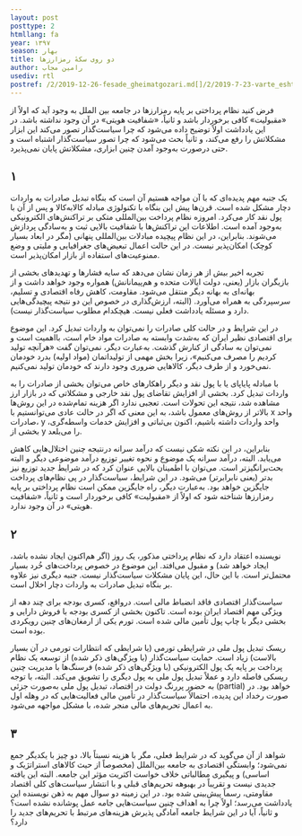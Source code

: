 ```yaml
---
layout: post
posttype: 2
htmllang: fa
year: ۱۳۹۷
season: بهار
title: دو روی سکهٔ رمزارزها
author: رامین مجاب
usediv: rtl
postref: /2/2019-12-26-fesade_gheimatgozari.md[]/2/2019-7-23-varte_eshtebahat.md[]/2/2018-9-9-bare_sangin.md[]/2/2017-8-15-ba_rantjooha_chekonim.md[]/1/2020-4-27-مسئله یک نهاد پژوهشی.md[]/2/2018-4-18-adoo_shavad_sabab.md[]/2/2018-5-23-shafafiat_mokamel.md[]/2/2017-6-6-mosahebe_sood.md[]/2/2017-6-6-mosahebe_roshd.md[]/2/2019-11-25-kodam_tabe_refah.md
---
```

فرض کنید نظام پرداختی بر پایه رمزارزها در جامعه بین الملل به وجود آید که اولاً از «مقبولیت» کافی برخوردار باشد و ثانیاً، «شفافیت هویتی» در آن وجود نداشته باشد. در این یادداشت اولاً توضیح داده می‌شود که چرا سیاست‌گذار تصور می‌کند این ابزار مشکلاتش را رفع می‌کند، و ثانیاً بحث می‌شود که چرا تصور سیاست‌گذار اشتباه است و حتی درصورت به‌وجود آمدن چنین ابزاری، مشکلاتش پایان نمی‌پذیرد.

## ۱
یک جنبه مهم پدیده‌ای که با آن مواجه هستیم آن است که بنگاه تبدیل صادرات به واردات دچار مشکل شده است. قرن‌ها پیش این بنگاه با تکنولوژی مبادله کالابه‌کالا و پس از آن با پول نقد کار می‌کرد. امروزه نظام پرداخت بین‌المللی متکی بر تراکنش‌های الکترونیکی به‌وجود آمده است. اطلاعات این تراکنش‌ها با شفافیت بالایی ثبت و به‌سادگی پردازش می‌شوند. بنابراین، در این نظام پیچیده مبادلات بین‌المللی پنهانی (مگر در ابعاد بسیار کوچک) امکان‌پذیر نیست. در این حالت اعمال تبعیض‌های جغرافیایی و ملیتی و وضع ممنوعیت‌های استفاده از بازار امکان‌پذیر است. 

تجربه اخیر بیش از هر زمان نشان می‌دهد که سایه فشارها و تهدیدهای بخشی از بازیگران بازار (یعنی، دولت ایالات متحده و هم‌پیمانانش) همواره وجود خواهد داشت و از بهانه‌ای به بهانه دیگر منتقل می‌شود. مقاومت، کاهش رفاه اقتصادی و تسلیم، سرسپردگی به همراه می‌آورد. (البته، ارزش‌گذاری در خصوص این دو نتیجه پیچیدگی‌هایی دارد و مسئله یادداشت فعلی نیست. هیچکدام مطلوب سیاست‌گذار نیست). 

در این شرایط و در حالت کلی صادرات را نمی‌توان به واردات تبدیل کرد. این موضوع برای اقتصادی نظیر ایران که به‌شدت وابسته به صادرات مواد خام است، بااهمیت است و نمی‌توان به سادگی از کنارش گذشت. به‌عبارت دیگر، نمی‌توان گفت «هرآنچه تولید کردیم را مصرف می‌کنیم»، زیرا بخش مهمی از تولیداتمان (مواد اولیه) بدرد خودمان نمی‌خورد و از طرف دیگر، کالاهایی ضروری وجود دارند که خودمان تولید نمی‌کنیم.

با مبادله پایاپای یا با پول نقد و دیگر راهکارهای خاص می‌توان بخشی از صادرات را به واردات تبدیل کرد. بخشی از افزایش تقاضای پول نقد خارجی و مشکلاتی که در بازار ارز مشاهده شد، نتیجه این تحولات است. تعجبی ندارد اگر هزینه تمام‌شده در این روش‌ها بالاتر از روش‌های معمول باشد، به این معنی که اگر در حالت عادی می‌توانستیم با x واحد صادرات، y واحد واردات داشته باشیم، اکنون بی‌ثباتی و افزایش خدمات واسطه‌گری، بخشی از y را می‌بلعد.

بنابراین، در این نکته شکی نیست که درآمد سرانه درنتیجه چنین اختلال‌هایی کاهش می‌یابد. البته، درآمد سرانه یک موضوع و نحوه تغییر توزیع درآمد موضوعی دیگر و البته بحث‌برانگیزتر است. می‌توان با اطمینان بالایی عنوان کرد که در شرایط جدید توزیع نیز بدتر (یعنی نابرابرتر) می‌شود.
در این شرایط، سیاست‌گذار در پی نظام‌های پرداخت جایگزین خواهد بود. به‌عبارت دیگر، راه جایگزین ممکن است نظام پرداختی بر پایه رمزارزها شناخته شود که اولاً از «مقبولیت» کافی برخوردار است و ثانیاً، «شفافیت هویتی» در آن وجود ندارد.

## ۲

نویسنده اعتقاد دارد که نظام پرداختی مذکور، یک روز (اگر هم‌اکنون ایجاد نشده باشد، ایجاد خواهد شد) و مقبول می‌افتد. این موضوع در خصوص پرداخت‌های خُرد بسیار محتمل‌تر است. با این حال، این پایان مشکلات سیاست‌گذار نیست. جنبه دیگری نیز علاوه بر بنگاه تبدیل صادرات به واردات دچار اخلال است.

سیاست‌گذار اقتصادی فاقد انضباط مالی است. درواقع، کسری بودجه برای چند دهه از ویژگی مهم اقتصاد ایران بوده است.  تاکنون بخشی از کسری بودجه با فروش دارایی و بخشی دیگر با چاپ پول تأمین مالی شده است. تورم یکی از ارمغان‌های چنین رویکردی بوده است.  

ریسک تبدیل پول ملی در شرایطی تورمی (یا شرایطی که انتظارات تورمی در آن بسیار بالاست) زیاد است. حمایت سیاست‌گذار (با ویژگی‌های ذکر شده) از توسعه یک نظام پرداخت بر پایه یک پول الکترونیکی (با ویژگی‌های ذکر شده) فرسنگ‌ها با مدیریت چنین ریسکی فاصله دارد و عملاً تبدیل پول ملی به پول دیگری را تشویق می‌کند. البته، با توجه به حضور پررنگ دولت در اقتصاد، تبدیل پول ملی به‌صورت جزئی (partial) خواهد بود. در صورت رخداد این پدیده، احتمالاً سیاست‌گذار در تأمین مالی فعالیت‌هایی که در وهله اول به اعمال تحریم‌های مالی منجر شده، با مشکل مواجهه می‌شود.

## ۳

شواهد از آن می‌گوید که در شرایط فعلی، مگر با هزینه نسبتاً بالا، دو چیز با یکدیگر جمع نمی‌شود؛ وابستگی اقتصادی به جامعه بین‌الملل (مخصوصاً از حیث کالاهای استراتژیک و اساسی) و پیگیری مطالباتی خلاف خواست اکثریت مؤثر این جامعه. البته این یافته جدیدی نیست و تقریباً در بهبوهه تحریم‌های قبلی و با انتشار سیاست‌های کلی اقتصاد مقاومتی، رسماً پیش‌بینی شده بود. در این زمینه دو سوال مهم به ذهن نویسنده این یادداشت می‌رسد؛ اولاً چرا به اهداف چنین سیاست‌هایی جامه عمل پوشانده نشده است؟  و ثانیاً، آیا در این شرایط جامعه آمادگی پذیرش هزینه‌های مرتبط با تحریم‌های جدید را دارد؟